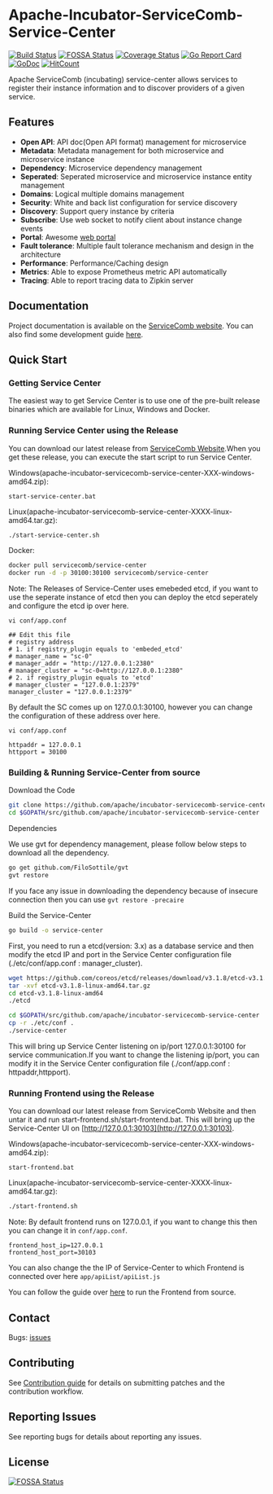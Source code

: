 # Apache-Incubator-ServiceComb-Service-Center 
[![Build Status](https://www.travis-ci.org/apache/incubator-servicecomb-service-center.svg?branch=master)](https://www.travis-ci.org/apache/incubator-servicecomb-service-center) [![FOSSA Status](https://app.fossa.io/api/projects/git%2Bgithub.com%2Fasifdxtreme%2Fincubator-servicecomb-service-center.svg?type=shield)](https://app.fossa.io/projects/git%2Bgithub.com%2Fasifdxtreme%2Fincubator-servicecomb-service-center?ref=badge_shield)
 [![Coverage Status](https://coveralls.io/repos/github/apache/incubator-servicecomb-service-center/badge.svg?branch=master)](https://coveralls.io/github/apache/incubator-servicecomb-service-center?branch=master)  [![Go Report Card](https://goreportcard.com/badge/github.com/apache/incubator-servicecomb-service-center)](https://goreportcard.com/report/github.com/apache/incubator-servicecomb-service-center) [![GoDoc](https://godoc.org/github.com/apache/incubator-servicecomb-service-center?status.svg)](https://godoc.org/github.com/apache/incubator-servicecomb-service-center)  [![HitCount](http://hits.dwyl.io/apache/incubator-servicecomb-service-center.svg)](http://hits.dwyl.io/apache/incubator-servicecomb-service-center)  

Apache ServiceComb (incubating) service-center allows services to register their instance information and to discover providers of a given service. 
## Features
 - **Open API**: API doc(Open API format) management for microservice
 - **Metadata**: Metadata management for both microservice and microservice instance
 - **Dependency**: Microservice dependency management
 - **Seperated**: Seperated microservice and microservice instance entity management
 - **Domains**: Logical multiple domains management
 - **Security**: White and back list configuration for service discovery
 - **Discovery**: Support query instance by criteria 
 - **Subscribe**: Use web socket to notify client about instance change events
 - **Portal**: Awesome  [web portal](/frontend)
 - **Fault tolerance**: Multiple fault tolerance mechanism and design in the architecture
 - **Performance**: Performance/Caching design
 - **Metrics**: Able to expose Prometheus metric API automatically
 - **Tracing**: Able to report tracing data to Zipkin server
 
## Documentation

Project documentation is available on the [ServiceComb website][servicecomb-website]. You can also find some development guide [here](/docs).

[servicecomb-website]: http://servicecomb.incubator.apache.org/

## Quick Start

### Getting Service Center

The easiest way to get Service Center is to use one of the pre-built release binaries which are available for Linux, Windows and Docker.

[github-release]: http://servicecomb.incubator.apache.org/

### Running Service Center using the Release

You can download our latest release from [ServiceComb Website][github-release].When you get these release, you can execute the start script to run Service Center.

Windows(apache-incubator-servicecomb-service-center-XXX-windows-amd64.zip):
```
start-service-center.bat
```

Linux(apache-incubator-servicecomb-service-center-XXXX-linux-amd64.tar.gz):
```sh
./start-service-center.sh
```
Docker:
```sh
docker pull servicecomb/service-center
docker run -d -p 30100:30100 servicecomb/service-center
```

Note: The Releases of Service-Center uses emebeded etcd, if you want to use the seperate instance of etcd then you can deploy the etcd seperately and configure the etcd ip over here.
```
vi conf/app.conf

## Edit this file
# registry address
# 1. if registry_plugin equals to 'embeded_etcd'
# manager_name = "sc-0"
# manager_addr = "http://127.0.0.1:2380"
# manager_cluster = "sc-0=http://127.0.0.1:2380"
# 2. if registry_plugin equals to 'etcd'
# manager_cluster = "127.0.0.1:2379"
manager_cluster = "127.0.0.1:2379"
```

By default the SC comes up on 127.0.0.1:30100, however you can change the configuration of these address over here.

```
vi conf/app.conf

httpaddr = 127.0.0.1
httpport = 30100
```

### Building & Running Service-Center from source

Download the Code
```sh
git clone https://github.com/apache/incubator-servicecomb-service-center.git $GOPATH/src/github.com/apache/incubator-servicecomb-service-center
cd $GOPATH/src/github.com/apache/incubator-servicecomb-service-center
```

Dependencies

We use gvt for dependency management, please follow below steps to download all the dependency.
```sh
go get github.com/FiloSottile/gvt
gvt restore
```
If you face any issue in downloading the dependency because of insecure connection then you can use ```gvt restore -precaire```

Build the Service-Center

```sh
go build -o service-center
```

First, you need to run a etcd(version: 3.x) as a database service and then modify the etcd IP and port in the Service Center configuration file (./etc/conf/app.conf : manager_cluster).

```sh
wget https://github.com/coreos/etcd/releases/download/v3.1.8/etcd-v3.1.8-linux-amd64.tar.gz
tar -xvf etcd-v3.1.8-linux-amd64.tar.gz
cd etcd-v3.1.8-linux-amd64
./etcd

cd $GOPATH/src/github.com/apache/incubator-servicecomb-service-center
cp -r ./etc/conf .
./service-center
```
This will bring up Service Center listening on ip/port 127.0.0.1:30100 for service communication.If you want to change the listening ip/port, you can modify it in the Service Center configuration file (./conf/app.conf : httpaddr,httpport).

[github-release]: https://github.com/servicecomb/service-center/releases/

### Running Frontend using the Release

You can download our latest release from ServiceComb Website and then untar it and run start-frontend.sh/start-frontend.bat.
This will bring up the Service-Center UI on [http://127.0.0.1:30103](http://127.0.0.1:30103).

Windows(apache-incubator-servicecomb-service-center-XXX-windows-amd64.zip):
```
start-frontend.bat
```

Linux(apache-incubator-servicecomb-service-center-XXXX-linux-amd64.tar.gz):
```sh
./start-frontend.sh
```

Note: By default frontend runs on 127.0.0.1, if you want to change this then you can change it in `conf/app.conf`. 
```
frontend_host_ip=127.0.0.1
frontend_host_port=30103
```
You can also change the the IP of Service-Center to which Frontend is connected over here  `app/apiList/apiList.js`


You can follow the guide over [here](frontend/Readme.md#running-ui-from-source-code) to run the Frontend from source.
      
## Contact

Bugs: [issues](https://issues.apache.org/jira/browse/SCB)

## Contributing

See [Contribution guide](/docs/contribution.md) for details on submitting patches and the contribution workflow.

## Reporting Issues

See reporting bugs for details about reporting any issues.


## License
[![FOSSA Status](https://app.fossa.io/api/projects/git%2Bgithub.com%2Fasifdxtreme%2Fincubator-servicecomb-service-center.svg?type=large)](https://app.fossa.io/projects/git%2Bgithub.com%2Fasifdxtreme%2Fincubator-servicecomb-service-center?ref=badge_large)